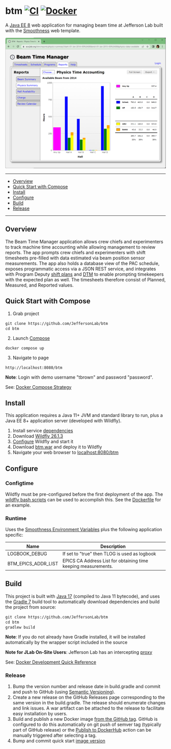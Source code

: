 # btm [![CI](https://github.com/JeffersonLab/btm/actions/workflows/ci.yml/badge.svg)](https://github.com/JeffersonLab/btm/actions/workflows/ci.yml) [![Docker](https://img.shields.io/docker/v/jeffersonlab/btm?sort=semver&label=DockerHub)](https://hub.docker.com/r/jeffersonlab/btm)
A [Java EE 8](https://en.wikipedia.org/wiki/Jakarta_EE) web application for managing beam time at Jefferson Lab built with the [Smoothness](https://github.com/JeffersonLab/smoothness) web template.

![Screenshot](https://github.com/JeffersonLab/btm/raw/main/Screenshot.png?raw=true "Screenshot")

---
- [Overview](https://github.com/JeffersonLab/btm#overview)
- [Quick Start with Compose](https://github.com/JeffersonLab/btm#quick-start-with-compose)
- [Install](https://github.com/JeffersonLab/btm#install)
- [Configure](https://github.com/JeffersonLab/btm#configure)
- [Build](https://github.com/JeffersonLab/btm#build)
- [Release](https://github.com/JeffersonLab/btm#release)
---

## Overview
The Beam Time Manager application allows crew chiefs and experimenters to track machine time accounting while allowing management to review reports.  The app prompts crew chiefs and experimenters with shift timesheets pre-filled with data estimated via beam position sensor measurements.  The app also holds a database view of the PAC schedule, exposes programmatic access via a JSON REST service, and integrates with Program Deputy [shift plans](https://github.com/JeffersonLab/pd-shiftplans) and [DTM](https://github.com/JeffersonLab/dtm) to enable prompting timekeepers with the expected plan as well.  The timesheets therefore consist of Planned, Measured, and Reported values.

## Quick Start with Compose
1. Grab project
```
git clone https://github.com/JeffersonLab/btm
cd btm
```
2. Launch [Compose](https://github.com/docker/compose)
```
docker compose up
```
3. Navigate to page
```
http://localhost:8080/btm
```

**Note**: Login with demo username "tbrown" and password "password".

See: [Docker Compose Strategy](https://gist.github.com/slominskir/a7da801e8259f5974c978f9c3091d52c)

## Install
This application requires a Java 11+ JVM and standard library to run, plus a Java EE 8+ application server (developed with Wildfly).


1. Install service [dependencies](https://github.com/JeffersonLab/btm/blob/main/deps.yml)
2. Download [Wildfly 26.1.3](https://www.wildfly.org/downloads/)
3. [Configure](https://github.com/JeffersonLab/btm#configure) Wildfly and start it
4. Download [btm.war](https://github.com/JeffersonLab/srm/releases) and deploy it to Wildfly
5. Navigate your web browser to [localhost:8080/btm](http://localhost:8080/btm)

## Configure

### Configtime
Wildfly must be pre-configured before the first deployment of the app. The [wildfly bash scripts](https://github.com/JeffersonLab/wildfly#configure) can be used to accomplish this. See the [Dockerfile](https://github.com/JeffersonLab/btm/blob/main/Dockerfile) for an example.

### Runtime
Uses the [Smoothness Environment Variables](https://github.com/JeffersonLab/smoothness#environment-variables) plus the following application specific:

| Name                | Description                                                    |
|---------------------|----------------------------------------------------------------|
| LOGBOOK_DEBUG       | If set to "true" then TLOG is used as logbook                  |
| BTM_EPICS_ADDR_LIST | EPICS CA Address List for obtaining time keeping measurements. |

## Build
This project is built with [Java 17](https://adoptium.net/) (compiled to Java 11 bytecode), and uses the [Gradle 7](https://gradle.org/) build tool to automatically download dependencies and build the project from source:

```
git clone https://github.com/JeffersonLab/btm
cd btm
gradlew build
```
**Note**: If you do not already have Gradle installed, it will be installed automatically by the wrapper script included in the source

**Note for JLab On-Site Users**: Jefferson Lab has an intercepting [proxy](https://gist.github.com/slominskir/92c25a033db93a90184a5994e71d0b78)

See: [Docker Development Quick Reference](https://gist.github.com/slominskir/a7da801e8259f5974c978f9c3091d52c#development-quick-reference)

### Release
1. Bump the version number and release date in build.gradle and commit and push to GitHub (using [Semantic Versioning](https://semver.org/)).
2. Create a new release on the GitHub Releases page corresponding to the same version in the build.gradle. The release should enumerate changes and link issues. A war artifact can be attached to the release to facilitate easy installation by users.
3. Build and publish a new Docker image [from the GitHub tag](https://gist.github.com/slominskir/a7da801e8259f5974c978f9c3091d52c#8-build-an-image-based-of-github-tag). GitHub is configured to do this automatically on git push of semver tag (typically part of GitHub release) or the [Publish to DockerHub](https://github.com/JeffersonLab/btm/actions/workflows/docker-publish.yml) action can be manually triggered after selecting a tag.
4. Bump and commit quick start [image version](https://github.com/JeffersonLab/btm/blob/main/docker-compose.override.yml)

